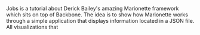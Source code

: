 Jobs is a tutorial about Derick Bailey's amazing Marionette framework which sits on top of Backbone.  The idea is to show how Marionette works through a simple application that displays information located in a JSON file.  All visualizations that 